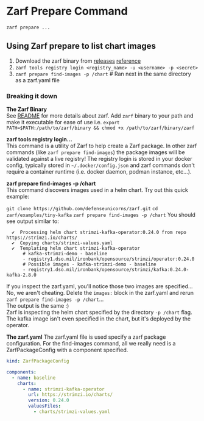# Zarf Prepare Command

`zarf prepare ...`

## Using Zarf prepare to list chart images

1. Download the zarf binary from [releases](https://repo1.dso.mil/platform-one/big-bang/apps/product-tools/zarf/-/releases) [reference](workstation.md#install)
2. `zarf tools registry login <registry_name> -u <username> -p <secret>`
3.  `zarf prepare find-images -p /chart` # Ran next in the same directory as a zarf.yaml file


### Breaking it down


**The Zarf Binary**  
See [README](../README.md) for more details about zarf. Add `zarf` binary to your path and make it executable for ease of use i.e. `export PATH=$PATH:/path/to/zarf/binary && chmod +x /path/to/zarf/binary/zarf`

**zarf tools registry login...**  
This command is a utility of Zarf to help create a Zarf package. In other zarf commands (like `zarf prepare find-images`) the package images will be validated against a live registry! The registry login is stored in your docker config, typically stored in `~/.docker/config.json` and zarf commands don't require a container runtime (i.e. docker daemon, podman instance, etc...).

**zarf prepare find-images -p /chart**  
This command discovers images used in a helm chart.  Try out this quick example:

`git clone https://github.com/defenseunicorns/zarf.git`
`cd zarf/examples/tiny-kafka`
`zarf prepare find-images -p /chart`
You should see output similar to:
```shell
  ✔  Processing helm chart strimzi-kafka-operator:0.24.0 from repo https://strimzi.io/charts/
  ✔  Copying charts/strimzi-values.yaml
  ✔  Templating helm chart strimzi-kafka-operator
      # kafka-strimzi-demo - baseline
      - registry1.dso.mil/ironbank/opensource/strimzi/operator:0.24.0
      # Possible images - kafka-strimzi-demo - baseline
      - registry1.dso.mil/ironbank/opensource/strimzi/kafka:0.24.0-kafka-2.8.0
```

If you inspect the zarf.yaml, you'll notice those two images are specified...  
No, we aren't cheating. Delete the `images:` block in the zarf.yaml and rerun `zarf prepare find-images -p /chart`...  
The output is the same :)  
Zarf is inspecting the helm chart specified by the directory `-p /chart` flag. The kafka image isn't even specified in the chart, but it's deployed by the operator.


**The zarf.yaml**
The zarf.yaml file is used specify a zarf package configuration. For the find-images command, all we really need is a ZarfPackageConfig with a component specified.
```yaml
kind: ZarfPackageConfig

components:
  - name: baseline
    charts:
      - name: strimzi-kafka-operator
        url: https://strimzi.io/charts/
        version: 0.24.0
        valuesFiles:
          - charts/strimzi-values.yaml
```
